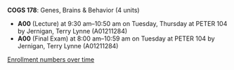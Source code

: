 **COGS 178**: Genes, Brains & Behavior (4 units)

- **A00** (Lecture) at 9:30 am–10:50 am on Tuesday, Thursday at PETER 104 by Jernigan, Terry Lynne (A01211284)
- **A00** (Final Exam) at 8:00 am–10:59 am on Tuesday at PETER 104 by Jernigan, Terry Lynne (A01211284)

[Enrollment numbers over time](./COGS178.tsv)
